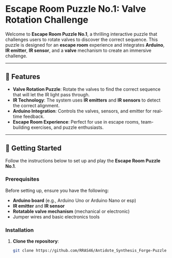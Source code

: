 # Escape Room Puzzle No.1: Valve Rotation Challenge

Welcome to **Escape Room Puzzle No.1**, a thrilling interactive puzzle that challenges users to rotate valves to discover the correct sequence. This puzzle is designed for an **escape room** experience and integrates **Arduino**, **IR emitter**, **IR sensor**, and a **valve** mechanism to create an immersive challenge.

---

## 🔧 Features

- **Valve Rotation Puzzle**: Rotate the valves to find the correct sequence that will let the IR light pass through.
- **IR Technology**: The system uses **IR emitters** and **IR sensors** to detect the correct alignment.
- **Arduino Integration**: Controls the valves, sensors, and emitter for real-time feedback.
- **Escape Room Experience**: Perfect for use in escape rooms, team-building exercises, and puzzle enthusiasts.

---

## 🚀 Getting Started

Follow the instructions below to set up and play the **Escape Room Puzzle No.1**.

### Prerequisites

Before setting up, ensure you have the following:

- **Arduino board** (e.g., Arduino Uno or Arduino Nano or esp)
- **IR emitter** and **IR sensor**
- **Rotatable valve mechanism** (mechanical or electronic)
- Jumper wires and basic electronics tools

### Installation

1. **Clone the repository**:
   ```bash
   git clone https://github.com/RRAS46/Antidote_Synthesis_Forge-Puzzle.git
